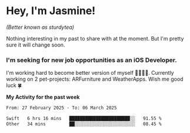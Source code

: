 # Hey, I'm Jasmine!
_(Better known as sturdytea)_

Nothing interesting in my past to share with at the moment. 
But I'm pretty sure it will change soon.

### I'm seeking for new job opportunities as an iOS Developer. 

I'm working hard to become better version of myself 🙇‍♀🏋️‍♀️. 
Currently working on 2 pet-projects: ARFurniture and WeatherApps. 
Wish me good luck 🍀

**My Activity for the past week**

<!--START_SECTION:waka-->

```txt
From: 27 February 2025 - To: 06 March 2025

Swift   6 hrs 16 mins   ███████████████████████░░   91.55 %
Other   34 mins         ██░░░░░░░░░░░░░░░░░░░░░░░   08.45 %
```

<!--END_SECTION:waka-->
